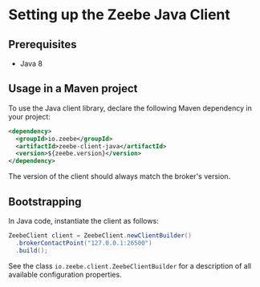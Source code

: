 # Setting up the Zeebe Java Client

## Prerequisites

* Java 8

## Usage in a Maven project

To use the Java client library, declare the following Maven dependency in your project:

```xml
<dependency>
  <groupId>io.zeebe</groupId>
  <artifactId>zeebe-client-java</artifactId>
  <version>${zeebe.version}</version>
</dependency>
```

The version of the client should always match the broker's version.


## Bootstrapping

In Java code, instantiate the client as follows:

```java
ZeebeClient client = ZeebeClient.newClientBuilder()
  .brokerContactPoint("127.0.0.1:26500")
  .build();
```

See the class `io.zeebe.client.ZeebeClientBuilder` for a description of all available configuration properties.
